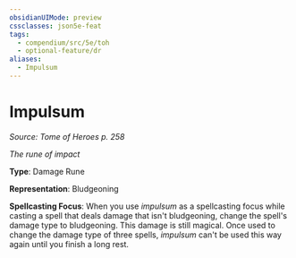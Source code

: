 ```yaml
---
obsidianUIMode: preview
cssclasses: json5e-feat
tags:
  - compendium/src/5e/toh
  - optional-feature/dr
aliases:
  - Impulsum
---
```

# Impulsum
*Source: Tome of Heroes p. 258*  

*The rune of impact*

**Type**: Damage Rune

**Representation**: Bludgeoning

**Spellcasting Focus**: When you use *impulsum* as a spellcasting focus while casting a spell that deals damage that isn't bludgeoning, change the spell's damage type to bludgeoning. This damage is still magical. Once used to change the damage type of three spells, *impulsum* can't be used this way again until you finish a long rest.
